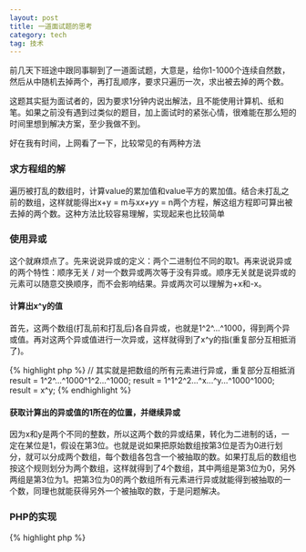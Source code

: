 ```yaml
---
layout: post
title: 一道面试题的思考
category: tech
tag: 技术
---
```


前几天下班途中跟同事聊到了一道面试题，大意是，给你1-1000个连续自然数，然后从中随机去掉两个，再打乱顺序，要求只遍历一次，求出被去掉的两个数。

这题其实挺为面试者的，因为要求1分钟内说出解法，且不能使用计算机、纸和笔。如果之前没有遇到过类似的题目，加上面试时的紧张心情，很难能在那么短的时间里想到解决方案，至少我做不到。

好在我有时间，上网看了一下，比较常见的有两种方法

### 求方程组的解

遍历被打乱的数组时，计算value的累加值和value平方的累加值。结合未打乱之前的数组，这样就能得出x+y = m与x*x+y*y = n两个方程，解这组方程即可算出被去掉的两个数。这种方法比较容易理解，实现起来也比较简单

### 使用异或

这个就麻烦点了。先来说说异或的定义：两个二进制位不同的取1。再来说说异或的两个特性：顺序无关 / 对一个数异或两次等于没有异或。顺序无关就是说异或的元素可以随意交换顺序，而不会影响结果。异或两次可以理解为+x和-x。

#### 计算出x^y的值

首先，这两个数组(打乱前和打乱后)各自异或，也就是1^2^...^1000，得到两个异或值。再对这两个异或值进行一次异或，这样就得到了x^y的指(重复部分互相抵消了)。

{% highlight php %}
// 其实就是把数组的所有元素进行异或，重复部分互相抵消
result = 1^2^...^1000^1^2...^1000;
result = 1^1^2^2...^x...^y...^1000^1000;
result = x^y;
{% endhighlight %}

#### 获取计算出的异或值的1所在的位置，并继续异或

因为x和y是两个不同的整数，所以这两个数的异或结果，转化为二进制的话，一定在某位是1，假设在第3位。也就是说如果把原始数组按第3位是否为0进行划分，就可以分成两个数组，每个数组各包含一个被抽取的数。如果打乱后的数组也按这个规则划分为两个数组，这样就得到了4个数组，其中两组是第3位为0，另外两组是第3位为1。把第3位为0的两个数组所有元素进行异或就能得到被抽取的一个数，同理也就能获得另外一个被抽取的数，于是问题解决。

### PHP的实现

{% highlight php %}
<?php 
// 起始长度
$length = 10;

$arr = $arr_copy = range(1, $length);
// 将要被移除的两个数
$num1 = $num2 = 0;
// 两个数组异或再互相异或的结果
$num1_num2_xor = 0;
// 存放被pos分割的数字
$arr_0 = $arr_1 = $arr_copy_0 = $arr_copy_1 = array();

// 获取一个数字转化为二进制后1所在的位置
function get_pos($num)
{
	for($i=0 ;$i<10; $i++)
	{
		$b = pow(2, $i);
		$rs = $num&$b;
		if($rs % 2 == 0 && $rs != 0)
		{
			return $i;
		}
	}
	return 0;
}

// 进行异或计算
function do_xor($x, $y)
{
	return $x^$y;
}

function init()
{
	global $arr, $arr_copy, $num1, $num2, $num1_num2_xor, $length;

	$rand_index_1 = mt_rand(1, $length/2);
	$rand_index_2 = mt_rand($length/2+1, $length-1);

	// 获取两个随机数，然后去掉从数组中去掉它们
	$num1 = $arr[$rand_index_1];
	$num2 = $arr[$rand_index_2];

	unset($arr[$rand_index_1]);
	unset($arr[$rand_index_2]);

	cacl_num1_num2_xor();
	divide_by_pos(get_pos($num1_num2_xor));
	get_num();

}

// 获取两个数组各自异或再互相异或的结果
function cacl_num1_num2_xor()
{
	global $arr, $arr_copy, $num1_num2_xor;
	$arr_xor = array_reduce($arr, 'do_xor');
	$arr_copy_xor = array_reduce($arr_copy, 'do_xor');

	$num1_num2_xor = $arr_xor ^ $arr_copy_xor;
}

// 根据pos将两个数组再各自细分成两个数组
// 其中$arr_copy_0和$arr_copy_1各自包含了一个被抽取的数
function divide_by_pos($pos)
{
	global $arr, $arr_copy, $arr_0, $arr_1, $arr_copy_0, $arr_copy_1;
	$b = pow(2, $pos);

	foreach($arr as $val)
	{
		$rs = $val&$b;
		if($rs == 0)
		{
			$arr_0[] = $val;
		}
		else
		{
			$arr_1[] = $val;
		}
	}

	foreach($arr_copy as $val)
	{
		$rs = $val&$b;
		if($rs == 0)
		{
			$arr_copy_0[] = $val;
		}
		else
		{
			$arr_copy_1[] = $val;
		}
	}
}

// 对这4个数组进行对应的异或操作，就出结果了
function get_num()
{
	global $arr_0, $arr_1, $arr_copy_0, $arr_copy_1, $num1, $num2;
	$arr_0_xor = array_reduce($arr_0, 'do_xor');
	$arr_copy_0_xor = array_reduce($arr_copy_0, 'do_xor');
	$cacl_num1 = $arr_0_xor^$arr_copy_0_xor;

	$arr_1_xor = array_reduce($arr_1, 'do_xor');
	$arr_copy_1_xor = array_reduce($arr_copy_1, 'do_xor');
	$cacl_num2 = $arr_1_xor^$arr_copy_1_xor;

	echo $cacl_num1.' / '.$cacl_num2. PHP_EOL;
	echo $num1.' / '.$num2;
}

init();
{% endhighlight %}
